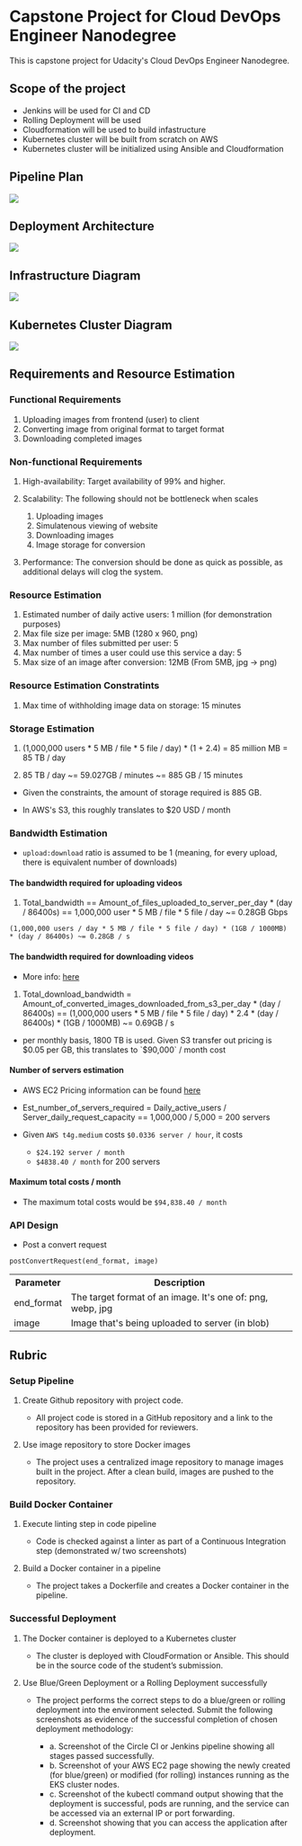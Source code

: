 # Capstone Project for Cloud DevOps Engineer Nanodegree

This is capstone project for Udacity's Cloud DevOps Engineer Nanodegree. 

## Scope of the project

- Jenkins will be used for CI and CD
- Rolling Deployment will be used
- Cloudformation will be used to build infastructure
- Kubernetes cluster will be built from scratch on AWS
- Kubernetes cluster will be initialized using Ansible and Cloudformation

## Pipeline Plan

<img src="https://user-images.githubusercontent.com/6856382/219821091-e647fe37-0c6f-40ec-a483-2ee99b91ae1d.png"/>

## Deployment Architecture

<img src="https://user-images.githubusercontent.com/6856382/226086046-10f2ec21-c2fb-418d-aa1b-48557938969d.jpeg">

## Infrastructure Diagram

<img src="https://user-images.githubusercontent.com/6856382/228092797-ffde2b62-2673-4e2a-a915-fc171d2d665b.jpeg"/> 

## Kubernetes Cluster Diagram

<img src="https://user-images.githubusercontent.com/6856382/228096206-89f8a827-3a52-48b7-8f81-f353496f433a.jpeg"/>

## Requirements and Resource Estimation

### Functional Requirements
1. Uploading images from frontend (user) to client
2. Converting image from original format to target format
3. Downloading completed images

### Non-functional Requirements
1. High-availability: Target availability of 99% and higher.
2. Scalability: The following should not be bottleneck when scales
    1. Uploading images
    2. Simulatenous viewing of website
    3. Downloading images
    4. Image storage for conversion 

3. Performance: The conversion should be done as quick as possible, as additional delays will clog the system.

### Resource Estimation
1. Estimated number of daily active users: 1 million (for demonstration purposes)
2. Max file size per image: 5MB (1280 x 960, png)
3. Max number of files submitted per user: 5
4. Max number of times a user could use this service a day: 5
5. Max size of an image after conversion: 12MB (From 5MB, jpg -> png)

### Resource Estimation Constratints

1. Max time of withholding image data on storage: 15 minutes

### Storage Estimation
1. (1,000,000 users * 5 MB / file * 5 file / day) * (1 + 2.4) = 85 million MB = 85 TB / day

2. 85 TB / day ~= 59.027GB / minutes ~= 885 GB / 15 minutes

- Given the constraints, the amount of storage required is 885 GB.

- In AWS's S3, this roughly translates to $20 USD / month

### Bandwidth Estimation

- `upload:download` ratio is assumed to be 1 (meaning, for every upload, there is equivalent number of downloads)

#### The bandwidth required for uploading videos

1. Total_bandwidth == Amount_of_files_uploaded_to_server_per_day * (day / 86400s) ==  1,000,000 user * 5 MB / file * 5 file / day ~= 0.28GB Gbps


```
(1,000,000 users / day * 5 MB / file * 5 file / day) * (1GB / 1000MB) * (day / 86400s) ~= 0.28GB / s
```

#### The bandwidth required for downloading videos

- More info: [here](https://aws.amazon.com/s3/pricing/)

1. Total_download_bandwidth = Amount_of_converted_images_downloaded_from_s3_per_day * (day / 86400s) == (1,000,000 users * 5 MB / file * 5 file / day) * 2.4 * (day / 86400s) * (1GB / 1000MB) ~=  0.69GB / s 

- per monthly basis, 1800 TB is used. Given S3 transfer out pricing is $0.05 per GB, this translates to `$90,000` / month cost


#### Number of servers estimation

- AWS EC2 Pricing information can be found [here](https://aws.amazon.com/ec2/pricing/on-demand/)

- Est_number_of_servers_required = Daily_active_users / Server_daily_request_capacity == 1,000,000 / 5,000 = 200 servers

- Given `AWS t4g.medium` costs `$0.0336 server / hour`, it costs
    - `$24.192 server / month`
    - `$4838.40 / month` for 200 servers


#### Maximum total costs / month

- The maximum total costs would be `$94,838.40 / month`


### API Design

- Post a convert request

```
postConvertRequest(end_format, image)
```

<table>
    <tbody>
        <tr>
            <th>Parameter</th>
            <th>Description</th>
        </tr>
        <tr>
            <td>end_format</td>
            <td>The target format of an image. It's one of: png, webp, jpg</td>
        </tr>
        <tr>
            <td>image</td>
            <td>Image that's being uploaded to server (in blob)</td>
        </tr>
    </tbody>
</table>

## Rubric

### Setup Pipeline

1. Create Github repository with project code.
    - All project code is stored in a GitHub repository and a link to the repository has been provided for reviewers.

2. Use image repository to store Docker images
    - The project uses a centralized image repository to manage images built in the project. After a clean build, images are pushed to the repository.


### Build Docker Container

1. Execute linting step in code pipeline
    - Code is checked against a linter as part of a Continuous Integration step (demonstrated w/ two screenshots)

2. Build a Docker container in a pipeline
    - The project takes a Dockerfile and creates a Docker container in the pipeline.

### Successful Deployment

1. The Docker container is deployed to a Kubernetes cluster
    - The cluster is deployed with CloudFormation or Ansible. This should be in the source code of the student’s submission.

2. Use Blue/Green Deployment or a Rolling Deployment successfully
    - The project performs the correct steps to do a blue/green or rolling deployment into the environment selected. Submit the following screenshots as evidence of the successful completion of chosen deployment methodology:

        - a. Screenshot of the Circle CI or Jenkins pipeline showing all stages passed successfully.
        - b. Screenshot of your AWS EC2 page showing the newly created (for blue/green) or modified (for rolling) instances running as the EKS cluster nodes.
        - c. Screenshot of the kubectl command output showing that the deployment is successful, pods are running, and the service can be accessed via an external IP or port forwarding.
        - d. Screenshot showing that you can access the application after deployment.

#